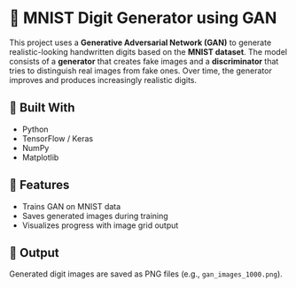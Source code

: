 # 🧠 MNIST Digit Generator using GAN

This project uses a **Generative Adversarial Network (GAN)** to generate realistic-looking handwritten digits based on the **MNIST dataset**. The model consists of a **generator** that creates fake images and a **discriminator** that tries to distinguish real images from fake ones. Over time, the generator improves and produces increasingly realistic digits.

## 🔧 Built With
- Python
- TensorFlow / Keras
- NumPy
- Matplotlib

## 🚀 Features
- Trains GAN on MNIST data
- Saves generated images during training
- Visualizes progress with image grid output

## 📂 Output
Generated digit images are saved as PNG files (e.g., `gan_images_1000.png`).

